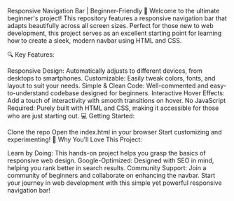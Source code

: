Responsive Navigation Bar | Beginner-Friendly
🎉 Welcome to the ultimate beginner's project! This repository features a responsive navigation bar that adapts beautifully across all screen sizes. Perfect for those new to web development, this project serves as an excellent starting point for learning how to create a sleek, modern navbar using HTML and CSS.

🔍 Key Features:

Responsive Design: Automatically adjusts to different devices, from desktops to smartphones.
Customizable: Easily tweak colors, fonts, and layout to suit your needs.
Simple & Clean Code: Well-commented and easy-to-understand codebase designed for beginners.
Interactive Hover Effects: Add a touch of interactivity with smooth transitions on hover.
No JavaScript Required: Purely built with HTML and CSS, making it accessible for those who are just starting out.
💻 Getting Started:

Clone the repo
Open the index.html in your browser
Start customizing and experimenting!
🚀 Why You'll Love This Project:

Learn by Doing: This hands-on project helps you grasp the basics of responsive web design.
Google-Optimized: Designed with SEO in mind, helping you rank better in search results.
Community Support: Join a community of beginners and collaborate on enhancing the navbar.
Start your journey in web development with this simple yet powerful responsive navigation bar!
